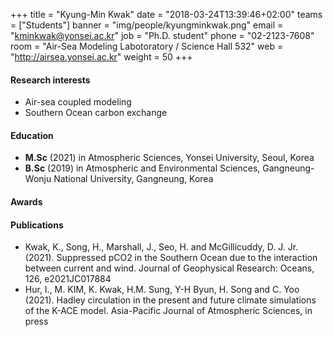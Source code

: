 +++
title = "Kyung-Min Kwak"
date = "2018-03-24T13:39:46+02:00"
teams = ["Students"]
banner = "img/people/kyungminkwak.png"
email = "kminkwak@yonsei.ac.kr"
job = "Ph.D. student"
phone = "02-2123-7608"
room = "Air-Sea Modeling Labotoratory / Science Hall 532"
web = "http://airsea.yonsei.ac.kr"
weight = 50
+++

#### Research interests 
+ Air-sea coupled modeling
+ Southern Ocean carbon exchange

#### Education

+ **M.Sc** (2021) in Atmospheric Sciences, Yonsei University, Seoul, Korea
+ **B.Sc** (2019) in Atmospheric and Environmental Sciences, Gangneung-Wonju National University, Gangneung, Korea



#### Awards


#### Publications
+ Kwak, K., Song, H., Marshall, J., Seo, H. and McGillicuddy, D. J. Jr. (2021). Suppressed pCO2 in the Southern Ocean due to the interaction between current and wind. Journal of Geophysical Research: Oceans, 126, e2021JC017884
+ Hur, I., M. KIM, K. Kwak, H.M. Sung, Y-H Byun, H. Song and C. Yoo (2021). Hadley circulation in the present and future climate simulations of the K-ACE model. Asia-Pacific Journal of Atmospheric Sciences, in press
